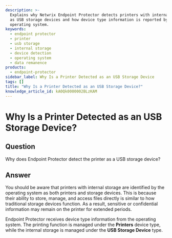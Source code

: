 ```yaml
---
description: >-
  Explains why Netwrix Endpoint Protector detects printers with internal storage
  as USB storage devices and how device type information is reported by the
  operating system.
keywords:
  - endpoint protector
  - printer
  - usb storage
  - internal storage
  - device detection
  - operating system
  - data remanence
products:
  - endpoint-protector
sidebar_label: Why Is a Printer Detected as an USB Storage Device
tags: []
title: "Why Is a Printer Detected as an USB Storage Device?"
knowledge_article_id: kA0Qk0000002BLzKAM
---
```


# Why Is a Printer Detected as an USB Storage Device?

## Question

Why does Endpoint Protector detect the printer as a USB storage device?

## Answer

You should be aware that printers with internal storage are identified by the operating system as both printers and storage devices. This is because their ability to store, manage, and access files directly is similar to how traditional storage devices function. As a result, sensitive or confidential information may remain on the printer for extended periods.

Endpoint Protector receives device type information from the operating system. The printing function is managed under the **Printers** device type, while the internal storage is managed under the **USB Storage Device** type.
